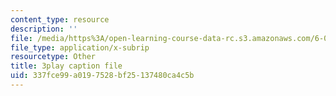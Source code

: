 ```yaml
---
content_type: resource
description: ''
file: /media/https%3A/open-learning-course-data-rc.s3.amazonaws.com/6-001-structure-and-interpretation-of-computer-programs-spring-2005/337fce99a0197528bf25137480ca4c5b_TqO6V3qR9Ws.srt
file_type: application/x-subrip
resourcetype: Other
title: 3play caption file
uid: 337fce99-a019-7528-bf25-137480ca4c5b
---
```

